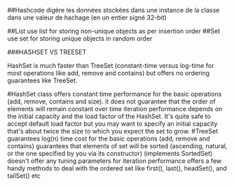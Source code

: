 ##Hashcode
digère les données stockées dans une instance de la classe dans une valeur de hachage (en un entier signé 32-bit)

##List
 use list for storing non-unique objects as per insertion order
##Set
 use set for storing unique objects in random order
 
###HASHSET VS TREESET



HashSet is much faster than TreeSet (constant-time versus log-time for most operations like add, remove and contains) but offers no ordering guarantees like TreeSet.

#HashSet
class offers constant time performance for the basic operations (add, remove, contains and size).
it does not guarantee that the order of elements will remain constant over time
iteration performance depends on the initial capacity and the load factor of the HashSet.
It's quite safe to accept default load factor but you may want to specify an initial capacity that's about twice the size to which you expect the set to grow.
#TreeSet
guarantees log(n) time cost for the basic operations (add, remove and contains)
guarantees that elements of set will be sorted (ascending, natural, or the one specified by you via its constructor) (implements SortedSet)
doesn't offer any tuning parameters for iteration performance
offers a few handy methods to deal with the ordered set like first(), last(), headSet(), and tailSet() etc